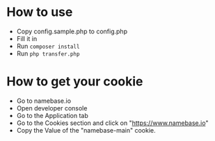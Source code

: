 # How to use
- Copy config.sample.php to config.php
- Fill it in
- Run `composer install`
- Run `php transfer.php`

# How to get your cookie
- Go to namebase.io
- Open developer console
- Go to the Application tab
- Go to the Cookies section and click on "https://www.namebase.io"
- Copy the Value of the "namebase-main" cookie.